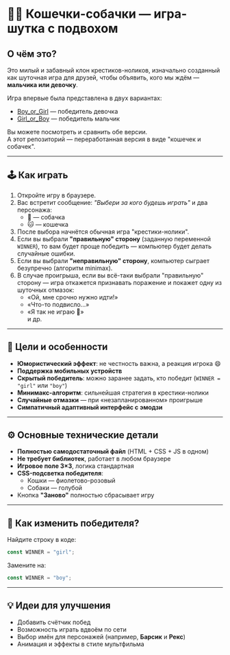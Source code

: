 # 🐶🐱 Кошечки-собачки — игра-шутка с подвохом

## О чём это?

Это милый и забавный клон крестиков-ноликов, изначально созданный как шуточная игра для друзей, чтобы объявить, кого мы ждём — **мальчика или девочку**.

Игра впервые была представлена в двух вариантах:
   
   - [Boy_or_Girl](https://github.com/Aligatorru/meowVSwoof/blob/main/Boy_or_Girl.html) — победитель девочка 
   - [Girl_or_Boy](https://github.com/Aligatorru/meowVSwoof/blob/main/Girl_or_Boy.html) — победитель мальчик

Вы можете посмотреть и сравнить обе версии.  
А этот репозиторий — переработанная версия в виде "кошечек и собачек".

---

## 🕹️ Как играть

1. Откройте игру в браузере.
2. Вас встретит сообщение: _"Выбери за кого будешь играть"_ и два персонажа:
   - 🐶 — собачка
   - 🐱 — кошечка
3. После выбора начнётся обычная игра "крестики-нолики".
4. Если вы выбрали **"правильную" сторону** (заданную переменной `WINNER`), то вам будет проще победить — компьютер будет делать случайные ошибки.
5. Если вы выбрали **"неправильную" сторону**, компьютер сыграет безупречно (алгоритм minimax).
6. В случае проигрыша, если вы всё-таки выбрали "правильную" сторону — игра откажется признавать поражение и покажет одну из шуточных отмазок:
   - «Ой, мне срочно нужно идти!»
   - «Что-то подвисло...»
   - «Я так не играю 🐾»  
   и др.

---

## 🎯 Цели и особенности

- **Юмористический эффект**: не честность важна, а реакция игрока 😄  
- **Поддержка мобильных устройств**
- **Скрытый победитель**: можно заранее задать, кто победит (`WINNER = "girl"` или `"boy"`)
- **Минимакс-алгоритм**: сильнейшая стратегия в крестики-нолики
- **Случайные отмазки** — при «незапланированном» проигрыше
- **Симпатичный адаптивный интерфейс с эмодзи**

---

## ⚙️ Основные технические детали

- **Полностью самодостаточный файл** (HTML + CSS + JS в одном)
- **Не требует библиотек**, работает в любом браузере
- **Игровое поле 3×3**, логика стандартная
- **CSS-подсветка победителя**:
  - Кошки — фиолетово-розовый
  - Собаки — голубой
- Кнопка **"Заново"** полностью сбрасывает игру

---

## 🧩 Как изменить победителя?

Найдите строку в коде:

```js
const WINNER = "girl";
```

Замените на:

```js
const WINNER = "boy";
```

---

## 💡 Идеи для улучшения

- Добавить счётчик побед
- Возможность играть вдвоём по сети
- Выбор имён для персонажей (например, **Барсик** и **Рекс**)
- Анимация и эффекты в стиле мультфильма
```


